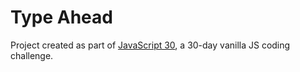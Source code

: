 # Type Ahead

Project created as part of [JavaScript 30](https://javascript30.com/), a 30-day vanilla JS coding challenge.

